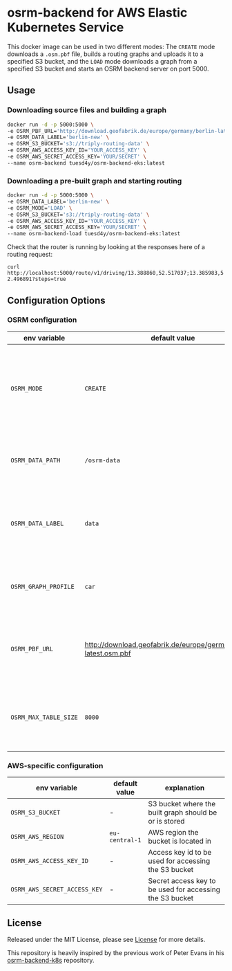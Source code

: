 # osrm-backend for AWS Elastic Kubernetes Service

This docker image can be used in two different modes: The `CREATE` mode downloads a `.osm.pbf` file, builds a routing graphs and uploads it to a specified S3 bucket, and the `LOAD` mode downloads a graph from a specified S3 bucket and starts an OSRM backend server on port 5000.

## Usage

### Downloading source files and building a graph

```bash
docker run -d -p 5000:5000 \
-e OSRM_PBF_URL='http://download.geofabrik.de/europe/germany/berlin-latest.osm.pbf' \
-e OSRM_DATA_LABEL='berlin-new' \
-e OSRM_S3_BUCKET='s3://triply-routing-data' \
-e OSRM_AWS_ACCESS_KEY_ID='YOUR_ACCESS_KEY' \
-e OSRM_AWS_SECRET_ACCESS_KEY='YOUR/SECRET' \
--name osrm-backend tuesd4y/osrm-backend-eks:latest
```

### Downloading a pre-built graph and starting routing

```bash
docker run -d -p 5000:5000 \
-e OSRM_DATA_LABEL='berlin-new' \
-e OSRM_MODE='LOAD' \
-e OSRM_S3_BUCKET='s3://triply-routing-data' \
-e OSRM_AWS_ACCESS_KEY_ID='YOUR_ACCESS_KEY' \
-e OSRM_AWS_SECRET_ACCESS_KEY='YOUR/SECRET' \
--name osrm-backend-load tuesd4y/osrm-backend-eks:latest
```

Check that the router is running by looking at the responses here of a routing request:

`curl http://localhost:5000/route/v1/driving/13.388860,52.517037;13.385983,52.496891?steps=true`

## Configuration Options

### OSRM configuration

| env variable | default value | explanation |
| --- | --- | --- |
| `OSRM_MODE`| `CREATE` | Defines if a new graph should be created (`CREATE`) or an existing one should be downloaded (`LOAD`) |
| `OSRM_DATA_PATH` | `/osrm-data` | Path to store the downloaded osm files and built graph |
| `OSRM_DATA_LABEL` | `data` | Name under which the built graph should be stored or loaded from in the S3 bucket |
| `OSRM_GRAPH_PROFILE` | `car` | Transport mode to use for creating the routing graph |
| `OSRM_PBF_URL` | <http://download.geofabrik.de/europe/germany/berlin-latest.osm.pbf> | URL from where to load the graph to build (only used in `CREATE` mode) |
| `OSRM_MAX_TABLE_SIZE` | `8000` | `max-table-size` parameter to be passed to the `osrm-routed` script |

### AWS-specific configuration

| env variable | default value | explanation |
| --- | --- | --- |
| `OSRM_S3_BUCKET` | - | S3 bucket where the built graph should be or is stored |
| `OSRM_AWS_REGION` | `eu-central-1` | AWS region the bucket is located in |
| `OSRM_AWS_ACCESS_KEY_ID` | - | Access key id to be used for accessing the S3 bucket |
| `OSRM_AWS_SECRET_ACCESS_KEY` | - | Secret access key to be used for accessing the S3 bucket |

## License

Released under the MIT License, please see [License](./LICENSE) for more details.

This repository is heavily inspired by the previous work of Peter Evans in his [osrm-backend-k8s](https://github.com/peter-evans/osrm-backend-k8s) repository.
